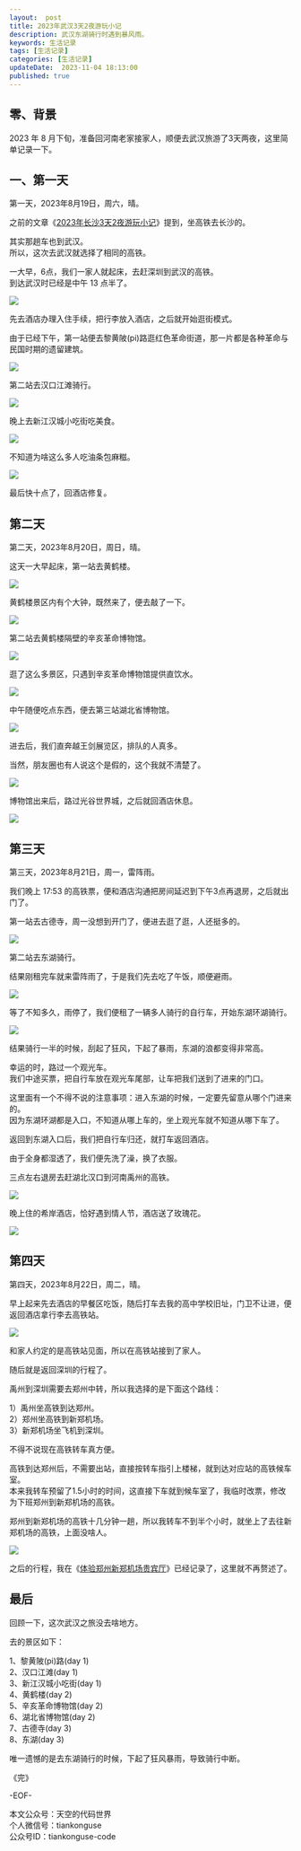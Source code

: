```yaml
---   
layout:  post  
title: 2023年武汉3天2夜游玩小记      
description: 武汉东湖骑行时遇到暴风雨。          
keywords: 生活记录  
tags: [生活记录]    
categories: [生活记录]  
updateDate:  2023-11-04 18:13:00  
published: true  
---  
```



## 零、背景  


2023 年 8 月下旬，准备回河南老家接家人，顺便去武汉旅游了3天两夜，这里简单记录一下。  


## 一、第一天 


第一天，2023年8月19日，周六，晴。  


之前的文章《[2023年长沙3天2夜游玩小记](https://mp.weixin.qq.com/s/uW_EPpWTzKrfKbAAp7RE0Q)》提到，坐高铁去长沙的。  


其实那趟车也到武汉。  
所以，这次去武汉就选择了相同的高铁。  


一大早，6点，我们一家人就起床，去赶深圳到武汉的高铁。  
到达武汉时已经是中午 13 点半了。  


![](https://res2023.tiankonguse.com/images/2023/11/04/001.png)


先去酒店办理入住手续，把行李放入酒店，之后就开始逛街模式。  


由于已经下午，第一站便去黎黄陂(pi)路逛红色革命街道，那一片都是各种革命与民国时期的遗留建筑。  


![](https://res2023.tiankonguse.com/images/2023/11/04/002.png)


第二站去汉口江滩骑行。  


![](https://res2023.tiankonguse.com/images/2023/11/04/003.png)


晚上去新江汉城小吃街吃美食。  


![](https://res2023.tiankonguse.com/images/2023/11/04/004.png)


不知道为啥这么多人吃油条包麻糍。  


![](https://res2023.tiankonguse.com/images/2023/11/04/005.png)


最后快十点了，回酒店修复。  


## 第二天  


第二天，2023年8月20日，周日，晴。  


这天一大早起床，第一站去黄鹤楼。  


![](https://res2023.tiankonguse.com/images/2023/11/04/006.png)


黄鹤楼景区内有个大钟，既然来了，便去敲了一下。  



![](https://res2023.tiankonguse.com/images/2023/11/04/007.png)



第二站去黄鹤楼隔壁的辛亥革命博物馆。  


![](https://res2023.tiankonguse.com/images/2023/11/04/008.png)



逛了这么多景区，只遇到辛亥革命博物馆提供直饮水。  



![](https://res2023.tiankonguse.com/images/2023/11/04/009.png)



中午随便吃点东西，便去第三站湖北省博物馆。  


![](https://res2023.tiankonguse.com/images/2023/11/04/010.png)


进去后，我们直奔越王剑展览区，排队的人真多。  


当然，朋友圈也有人说这个是假的，这个我就不清楚了。  


![](https://res2023.tiankonguse.com/images/2023/11/04/011.png)



博物馆出来后，路过光谷世界城，之后就回酒店休息。  


![](https://res2023.tiankonguse.com/images/2023/11/04/012.png)


## 第三天  


第三天，2023年8月21日，周一，雷阵雨。  


我们晚上 17:53 的高铁票，便和酒店沟通把房间延迟到下午3点再退房，之后就出门了。  


第一站去古德寺，周一没想到开门了，便进去逛了逛，人还挺多的。  


![](https://res2023.tiankonguse.com/images/2023/11/04/013.png)


第二站去东湖骑行。  


结果刚租完车就来雷阵雨了，于是我们先去吃了午饭，顺便避雨。  


![](https://res2023.tiankonguse.com/images/2023/11/04/015.png)


等了不知多久，雨停了，我们便租了一辆多人骑行的自行车，开始东湖环湖骑行。  


![](https://res2023.tiankonguse.com/images/2023/11/04/014.png)



结果骑行一半的时候，刮起了狂风，下起了暴雨，东湖的浪都变得非常高。  


幸运的时，路过一个观光车。  
我们中途买票，把自行车放在观光车尾部，让车把我们送到了进来的门口。  


这里面有一个不得不说的注意事项：进入东湖的时候，一定要先留意从哪个门进来的。  
因为东湖环湖都是入口，不知道从哪上车的，坐上观光车就不知道从哪下车了。  


返回到东湖入口后，我们把自行车归还，就打车返回酒店。  


由于全身都湿透了，我们便先洗了澡，换了衣服。  


三点左右退房去赶湖北汉口到河南禹州的高铁。  


![](https://res2023.tiankonguse.com/images/2023/11/04/016.png)


晚上住的希岸酒店，恰好遇到情人节，酒店送了玫瑰花。  



![](https://res2023.tiankonguse.com/images/2023/11/04/017.png)


## 第四天  


第四天，2023年8月22日，周二，晴。  


早上起来先去酒店的早餐区吃饭，随后打车去我的高中学校旧址，门卫不让进，便返回酒店拿行李去高铁站。   


![](https://res2023.tiankonguse.com/images/2023/11/04/018.png)



和家人约定的是高铁站见面，所以在高铁站接到了家人。  


随后就是返回深圳的行程了。  


禹州到深圳需要去郑州中转，所以我选择的是下面这个路线：  


1）禹州坐高铁到达郑州。  
2）郑州坐高铁到新郑机场。  
3）新郑机场坐飞机到深圳。  


不得不说现在高铁转车真方便。  


高铁到达郑州后，不需要出站，直接按转车指引上楼梯，就到达对应站的高铁候车室。  
本来我转车预留了1.5小时的时间，这直接下车就到候车室了，我临时改票，修改为下班郑州到新郑机场的高铁。  


郑州到新郑机场的高铁十几分钟一趟，所以我转车不到半个小时，就坐上了去往新郑机场的高铁，上面没啥人。  



![](https://res2023.tiankonguse.com/images/2023/11/04/019.png)


之后的行程，我在《[体验郑州新郑机场贵宾厅](https://mp.weixin.qq.com/s/u0pkU1tp9A_iavpAT3Xq9A)》已经记录了，这里就不再赘述了。  


## 最后  


回顾一下，这次武汉之旅没去啥地方。  


去的景区如下：  


1、黎黄陂(pi)路(day 1)   
2、汉口江滩(day 1)   
3、新江汉城小吃街(day 1)  
4、黄鹤楼(day 2)  
5、辛亥革命博物馆(day 2)  
6、湖北省博物馆(day 2)  
7、古德寺(day 3)  
8、东湖(day 3)  


唯一遗憾的是去东湖骑行的时候，下起了狂风暴雨，导致骑行中断。  



《完》  


-EOF-  



本文公众号：天空的代码世界  
个人微信号：tiankonguse  
公众号ID：tiankonguse-code  
  

